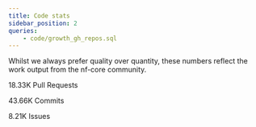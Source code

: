 ```yaml
---
title: Code stats
sidebar_position: 2
queries:
    - code/growth_gh_repos.sql
---
```


Whilst we always prefer quality over quantity, these numbers reflect the work output from the nf-core community.


18.33K Pull Requests

43.66K Commits

8.21K Issues
<BigValue 
    data={code_growth_gh_repos}
    value=num_repos
    title="Repositories"
    sparkline=month
    comparison=growth_rate
    comparisonFmt=pct1
    comparisonTitle="vs. Last Month"
/>

